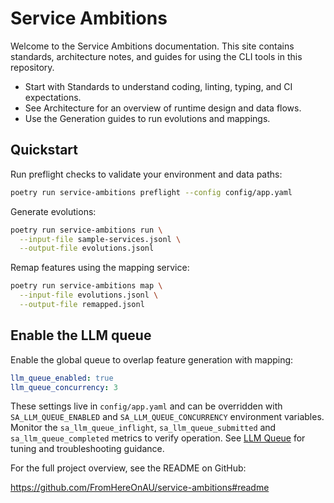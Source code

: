 # Service Ambitions

Welcome to the Service Ambitions documentation. This site contains standards,
architecture notes, and guides for using the CLI tools in this repository.

- Start with Standards to understand coding, linting, typing, and CI expectations.
- See Architecture for an overview of runtime design and data flows.
- Use the Generation guides to run evolutions and mappings.

## Quickstart

Run preflight checks to validate your environment and data paths:

```bash
poetry run service-ambitions preflight --config config/app.yaml
```

Generate evolutions:

```bash
poetry run service-ambitions run \
  --input-file sample-services.jsonl \
  --output-file evolutions.jsonl
```

Remap features using the mapping service:

```bash
poetry run service-ambitions map \
  --input-file evolutions.jsonl \
  --output-file remapped.jsonl
```

## Enable the LLM queue

Enable the global queue to overlap feature generation with mapping:

```yaml
llm_queue_enabled: true
llm_queue_concurrency: 3
```

These settings live in `config/app.yaml` and can be overridden with
`SA_LLM_QUEUE_ENABLED` and `SA_LLM_QUEUE_CONCURRENCY` environment
variables. Monitor the `sa_llm_queue_inflight`, `sa_llm_queue_submitted`
and `sa_llm_queue_completed` metrics to verify operation. See
[LLM Queue](llm-queue.md) for tuning and troubleshooting guidance.

For the full project overview, see the README on GitHub:

https://github.com/FromHereOnAU/service-ambitions#readme
